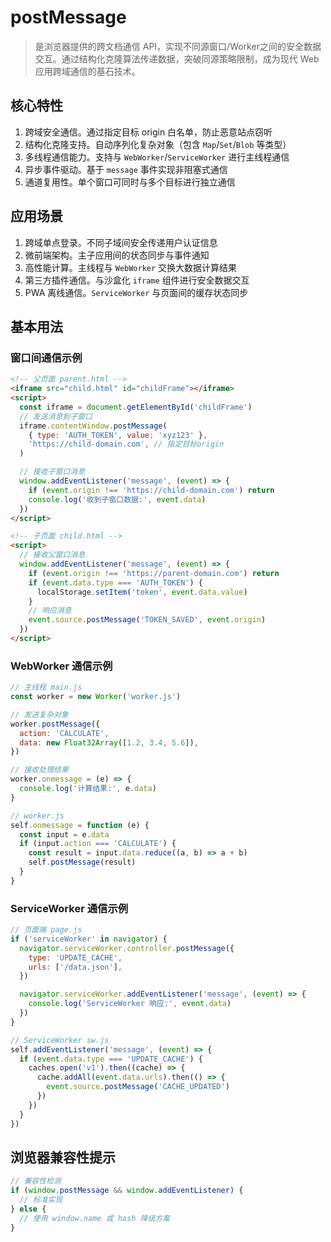 # postMessage

> 是浏览器提供的跨文档通信 API，实现不同源窗口/Worker之间的安全数据交互。通过结构化克隆算法传递数据，突破同源策略限制，成为现代
> Web 应用跨域通信的基石技术。

## 核心特性

1. 跨域安全通信。通过指定目标 origin 白名单，防止恶意站点窃听
2. 结构化克隆支持。自动序列化复杂对象（包含 `Map`/`Set`/`Blob` 等类型）
3. 多线程通信能力。支持与 `WebWorker`/`ServiceWorker` 进行主线程通信
4. 异步事件驱动。基于 `message` 事件实现非阻塞式通信
5. 通道复用性。单个窗口可同时与多个目标进行独立通信

## 应用场景

1. 跨域单点登录。不同子域间安全传递用户认证信息
2. 微前端架构。主子应用间的状态同步与事件通知
3. 高性能计算。主线程与 `WebWorker` 交换大数据计算结果
4. 第三方插件通信。与沙盒化 `iframe` 组件进行安全数据交互
5. PWA 离线通信。`ServiceWorker` 与页面间的缓存状态同步

## 基本用法

### 窗口间通信示例

```html
<!-- 父页面 parent.html -->
<iframe src="child.html" id="childFrame"></iframe>
<script>
  const iframe = document.getElementById('childFrame')
  // 发送消息到子窗口
  iframe.contentWindow.postMessage(
    { type: 'AUTH_TOKEN', value: 'xyz123' },
    'https://child-domain.com', // 指定目标origin
  )

  // 接收子窗口消息
  window.addEventListener('message', (event) => {
    if (event.origin !== 'https://child-domain.com') return
    console.log('收到子窗口数据:', event.data)
  })
</script>

<!-- 子页面 child.html -->
<script>
  // 接收父窗口消息
  window.addEventListener('message', (event) => {
    if (event.origin !== 'https://parent-domain.com') return
    if (event.data.type === 'AUTH_TOKEN') {
      localStorage.setItem('token', event.data.value)
    }
    // 响应消息
    event.source.postMessage('TOKEN_SAVED', event.origin)
  })
</script>
```

### WebWorker 通信示例

```js
// 主线程 main.js
const worker = new Worker('worker.js')

// 发送复杂对象
worker.postMessage({
  action: 'CALCULATE',
  data: new Float32Array([1.2, 3.4, 5.6]),
})

// 接收处理结果
worker.onmessage = (e) => {
  console.log('计算结果:', e.data)
}

// worker.js
self.onmessage = function (e) {
  const input = e.data
  if (input.action === 'CALCULATE') {
    const result = input.data.reduce((a, b) => a + b)
    self.postMessage(result)
  }
}
```

### ServiceWorker 通信示例

```js
// 页面端 page.js
if ('serviceWorker' in navigator) {
  navigator.serviceWorker.controller.postMessage({
    type: 'UPDATE_CACHE',
    urls: ['/data.json'],
  })

  navigator.serviceWorker.addEventListener('message', (event) => {
    console.log('ServiceWorker 响应:', event.data)
  })
}

// ServiceWorker sw.js
self.addEventListener('message', (event) => {
  if (event.data.type === 'UPDATE_CACHE') {
    caches.open('v1').then((cache) => {
      cache.addAll(event.data.urls).then(() => {
        event.source.postMessage('CACHE_UPDATED')
      })
    })
  }
})
```

## 浏览器兼容性提示

```js
// 兼容性检测
if (window.postMessage && window.addEventListener) {
  // 标准实现
} else {
  // 使用 window.name 或 hash 降级方案
}
```
